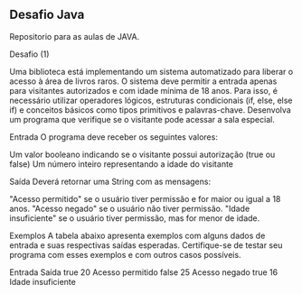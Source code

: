 ## Desafio Java

Repositorio para as aulas de JAVA.


Desafio (1)

Uma biblioteca está implementando um sistema automatizado para liberar o acesso à área de livros raros. O sistema deve permitir a entrada apenas para visitantes autorizados e com idade mínima de 18 anos. Para isso, é necessário utilizar operadores lógicos, estruturas condicionais (if, else, else if) e conceitos básicos como tipos primitivos e palavras-chave. Desenvolva um programa que verifique se o visitante pode acessar a sala especial.

Entrada
O programa deve receber os seguintes valores:

Um valor booleano indicando se o visitante possui autorização (true ou false)
Um número inteiro representando a idade do visitante

Saída
Deverá retornar uma String com as mensagens:

"Acesso permitido" se o usuário tiver permissão e for maior ou igual a 18 anos.
"Acesso negado" se o usuário não tiver permissão.
"Idade insuficiente" se o usuário tiver permissão, mas for menor de idade.

Exemplos
A tabela abaixo apresenta exemplos com alguns dados de entrada e suas respectivas saídas esperadas. Certifique-se de testar seu programa com esses exemplos e com outros casos possíveis.

Entrada	Saída
true
20	Acesso permitido
false
25	Acesso negado
true
16	Idade insuficiente




